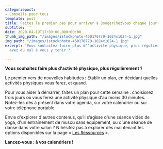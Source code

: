 ```yaml
---
categoriepost:
- Conseils pour tous
template: post
title: Faites le premier pas pour arriver à BougerChezVous chaque jour
subtitle: ''
date: 2020-04-19T17:00:00.000+00:00
thumb_img_path: "/images/istockphoto-460170779-1024x1024-1.jpg"
img_path: "/images/istockphoto-460170779-1024x1024-1.jpg"
excerpt: 'Vous souhaitez faire plus d''activité physique, plus régulièrement, mais
  avez du mal à vous y tenir ?   '

---
```

**Vous souhaitez faire plus d'activité physique, plus régulièrement ?**

Le premier vers de nouvelles habitudes : Etablir un plan, en décidant quelles activités physiques vous ferez, et quand.

Pour vous aider à démarrer, faites un plan pour cette semaine : choisissez trois jours où vous ferez une activité physique d'au moins 30 minutes. Notez-les dès à présent dans votre agenda, sur votre calendrier ou sur votre téléphone portable.

Envie d'explorer d'autres contenus, qu’il s’agisse d'une séance vidéo de yoga, d'un entraînement de muscu sans équipement, ou d’une séance de danse dans votre salon ? N'hésitez pas à explorer dès maintenant les options disponibles sur la page « [Les Ressources](/ressourcesOutils/ "les ressources") ».

**Lancez-vous : à vos calendriers !**